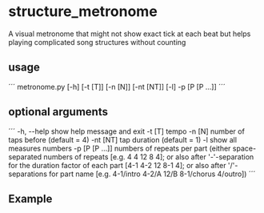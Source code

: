 # structure_metronome
A visual metronome that might not show exact tick at each beat but helps playing complicated song structures without counting


## usage
´´´
metronome.py [-h] [-t [T]] [-n [N]] [-nt [NT]] [-l] -p [P [P ...]]
´´´

## optional arguments

´´´
  -h, --help      show help message and exit
  -t [T]          tempo
  -n [N]          number of taps before (default = 4)
  -nt [NT]        tap duration (default = 1)
  -l              show all measures numbers
  -p [P [P ...]]  numbers of repeats per part (either space-separated numbers
                  of repeats [e.g. 4 4 12 8 4]; or also after '-'-separation
                  for the duration factor of each part [4-1 4-2 12 8-1 4]; or
                  also after '/'-separations for part name [e.g. 4-1/intro
                  4-2/A 12/B 8-1/chorus 4/outro])
´´´

## Example

